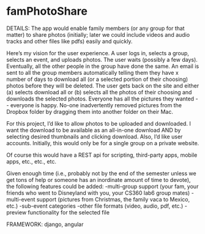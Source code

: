famPhotoShare
=============

DETAILS:
The app would enable family members (or any group for that matter) to share photos (initially; later we could include videos and audio tracks and other files like pdfs) easily and quickly.

Here’s my vision for the user experience.  A user logs in, selects a group, selects an event, and uploads photos.  The user waits (possibly a few days).  Eventually, all the other people in the group have done the same.  An email is sent to all the group members automatically telling them they have x number of days to download all (or a selected portion of their choosing) photos before they will be deleted.  The user gets back on the site and either (a) selects download all or (b) selects all the photos of their choosing and downloads the selected photos.  Everyone has all the pictures they wanted -- everyone is happy.  No-one inadvertently removed pictures from the Dropbox folder by dragging them into another folder on their Mac.

For this project, I’d like to allow photos to be uploaded and downloaded.  I want the download to be available as an all-in-one download AND by selecting desired thumbnails and clicking download.  Also, I’d like user accounts.  Initially, this would only be for a single group on a private website.

Of course this would have a REST api for scripting, third-party apps, mobile apps, etc., etc., etc.

Given enough time (i.e., probably not by the end of the semester unless we get tons of help or someone has an inordinate amount of time to devote), the following features could be added:
	-multi-group support (your fam, your friends who went to Disneyland with you, your CS360 lab6 group mates)
	-multi-event support (pictures from Christmas, the family vaca to Mexico, etc.)
	-sub-event categories
	-other file formats (video, audio, pdf, etc.)
	-preview functionality for the selected file
  
FRAMEWORK: django, angular


